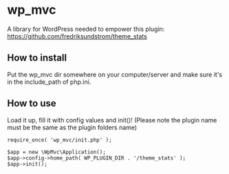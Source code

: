 wp_mvc
======

A library for WordPress needed to empower this plugin:
https://github.com/fredriksundstrom/theme_stats

How to install
--------------

Put the wp_mvc dir somewhere on your computer/server and make sure it's in the include_path of php.ini.

How to use
----------

Load it up, fill it with config values and init()! (Please note the plugin name must be the same as the plugin folders name)

    require_once( 'wp_mvc/init.php' );

    $app = new \WpMvc\Application();
    $app->config->home_path( WP_PLUGIN_DIR . '/theme_stats' );
    $app->init();